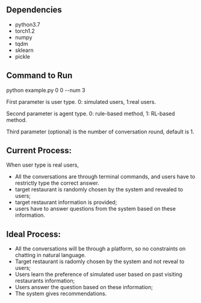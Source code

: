 ## Dependencies

- python3.7
- torch1.2
- numpy
- tqdm
- sklearn
- pickle


## Command to Run

python example.py 0 0 --num 3

First parameter is user type. 0: simulated users, 1:real users.

Second parameter is agent type. 0: rule-based method, 1: RL-based method.

Third parameter (optional) is the number of conversation round, default is 1. 

## Current Process: 
When user type is real users,
- All the conversations are through terminal commands, and users have to restrictly type the correct answer.
- target restaurant is randomly chosen by the system and revealed to users; 
- target restaurant information is provided; 
- users have to answer questions from the system based on these information.

## Ideal Process:
- All the conversations will be through a platform, so no constraints on chatting in natural language.
- Target restaurant is radomly chosen by the system and not reveal to users;
- Users learn the preference of simulated user based on past visiting restaurants information;
- Users answer the question based on these information; 
- The system gives recommendations.



